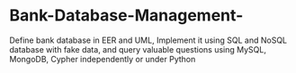 # Bank-Database-Management-
Define bank database in EER and UML, Implement it using SQL and NoSQL database with fake data, and query valuable questions using MySQL, MongoDB, Cypher independently or under Python
